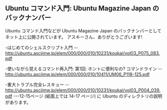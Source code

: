 ## Ubuntu コマンド入門: Ubuntu Magazine Japan のバックナンバー

Ubuntu コマンド入門などが Ubuntu Magazine Japan のバックナンバーとしてネット上に公開されています。
アスキーさん、ありがとうございます!

-はじめてのシェルスクリプト入門
--http://ubuntu.asciimw.jp/elem/000/000/010/10231/koukai/vol03_P075_083.pdf

-使いながら覚えるコマンド再入門: 第1回: ホントに便利なの? コマンドライン
--http://ubuntu.asciimw.jp/elem/000/000/010/10411/UM06_P118-125.pdf

-重大トラブル完全レスキュー
--http://ubuntu.asciimw.jp/elem/000/000/010/10231/koukai/vol03_P004_039.pdf
---12-15ページ (紙面上では 14-17 ページ) に Ubuntu のディレクトリの説明があります。
